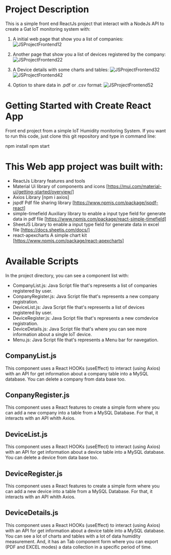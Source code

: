 # Project Description

This is a simple front end ReactJs project that interact with a NodeJs API to create a Gat IoT monitoring system with:

1. A initial web page that show you a list of companies:
![JSProjectFrontend12](https://user-images.githubusercontent.com/54197776/218365863-10da99f1-63fb-497a-8baf-ccc72478b7f1.png)


2. Another page that show you a list of devices registered by the company:
![JSProjectFrontend22](https://user-images.githubusercontent.com/54197776/218365908-2dba11e9-9f24-4bc3-95cb-2ef21bd56faf.png)


3. A Device details with some charts and tables:
![JSProjectFrontend32](https://user-images.githubusercontent.com/54197776/218365920-2630b5f3-fdc3-4dca-9bb6-45f1550f440a.png)
![JSProjectFrontend42](https://user-images.githubusercontent.com/54197776/218365930-9121f530-28a0-403b-a762-42295a03c9c3.png)



4. Option to share data in .pdf or .csv format:
![JSProjectFrontend52](https://user-images.githubusercontent.com/54197776/218365941-3ca9492b-1029-4237-8711-03b8314b0fbd.png)



# Getting Started with Create React App

Front end project from a simple IoT Humidity monitoring System. If you want to run this code, just clone this git repository and type in command line:

npm install
npm start

# This Web app project was built with:

 - ReactJs Library features and tools
 - Material Ui library of components and icons [https://mui.com/material-ui/getting-started/overview/]
 - Axios Library [npm i axios]
 - jspdf Pdf file sharing library [https://www.npmjs.com/package/jspdf-react]
 - simple-timefield Auxiliary library to enable a input type field for generate data in pdf file [https://www.npmjs.com/package/react-simple-timefield]
 - SheetJS Library to enable a input type field for generate data in excel file [https://docs.sheetjs.com/docs/]
 - react-apexcharts A simple chart kit [https://www.npmjs.com/package/react-apexcharts]

# Available Scripts

In the project directory, you can see a component list with:

 - CompanyList.js: Java Script file that's represents a list of companies registered by user.
 - ConpanyRegister.js: Java Script file that's represents a new company registration.
 - DeviceList.js: Java Script file that's represents a list of devices registered by user.
 - DeviceRegister.js: Java Script file that's represents a new comdevice registration.
 - DeviceDetails.js: Java Script file that's where you can see more information about a single IoT device.
 - Menu.js: Java Script file that's represents a Menu bar for navegation.

## CompanyList.js
This component uses a React HOOKs (useEffect) to interact (using Axios) with an API for get information about a company table into a MySQL database.
You can delete a company from data base too.

## ConpanyRegister.js
This component uses a React features to create a simple form where you can add a new company into a table from a MySQL Database. For that, it interacts with an API whith Axios.

## DeviceList.js
This component uses a React HOOKs (useEffect) to interact (using Axios) with an API for get information about a device table into a MySQL database.
You can delete a device from data base too.

## DeviceRegister.js
This component uses a React features to create a simple form where you can add a new device into a table from a MySQL Database. For that, it interacts with an API whith Axios.

## DeviceDetails.js
This component uses a React HOOKs (useEffect) to interact (using Axios) with an API for get information about a device table into a MySQL database.
You can see a lot of charts and tables with a lot of data humidity measurement. And, it has an Tab component form where you can export (PDF and EXCEL modes) a data collection in a specific period of time.
